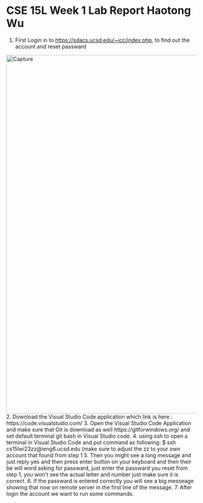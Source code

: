 # CSE 15L Week 1 Lab Report Haotong Wu
1. First Login in to https://sdacs.ucsd.edu/~icc/index.php, to find out the account and reset passward 
<img width="950" alt="Capture" src="https://user-images.githubusercontent.com/122568570/212788097-4407e657-cfca-4640-9e6d-da8e9d8236ea.PNG">
2. Download the Visual Studio Code application which link is here : https://code.visualstudio.com/
3. Open the Visual Studio Code Application and make sure that Git is download as well https://gitforwindows.org/ and set default terminal git bash in Visual Studio code.
4. using ssh to open a terminal in Visual Studio Code and put command as following:
$ ssh cs15lwi23zz@ieng6.ucsd.edu (make sure to adjust the zz to your own account that found from step 1
5. Then you might see a long message and just reply yes and then press enter button on your keyboard and then their be will word asking for passward, just enter the passward you reset from step 1, you won't see the actual letter and number just make sure it is correct.
6. If the passward is entered correctly you will see a big messeage showing that now on remote server in the first line of the message.
7. After login the account we want to run some commands.
